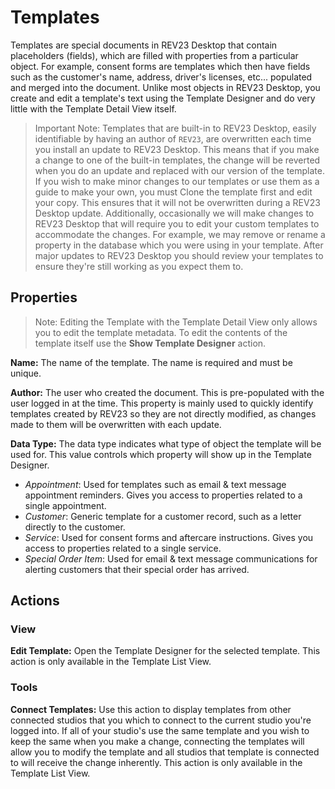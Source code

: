 # Templates

Templates are special documents in REV23 Desktop that contain placeholders (fields), which are filled with properties from a particular object. For example, consent forms are templates which then have fields such as the customer's name, address, driver's licenses, etc... populated and merged into the document. Unlike most objects in REV23 Desktop, you create and edit a template's text using the Template Designer and do very little with the Template Detail View itself.

> Important Note: Templates that are built-in to REV23 Desktop, easily identifiable by having an author of `REV23`, are overwritten each time you install an update to REV23 Desktop. This means that if you make a change to one of the built-in templates, the change will be reverted when you do an update and replaced with our version of the template. If you wish to make minor changes to our templates or use them as a guide to make your own, you must Clone the template first and edit your copy. This ensures that it will not be overwritten during a REV23 Desktop update. Additionally, occasionally we will make changes to REV23 Desktop that will require you to edit your custom templates to accommodate the changes. For example, we may remove or rename a property in the database which you were using in your template. After major updates to REV23 Desktop you should review your templates to ensure they're still working as you expect them to.

## Properties

> Note: Editing the Template with the Template Detail View only allows you to edit the template metadata. To edit the contents of the template itself use the **Show Template Designer** action.

**Name:** The name of the template. The name is required and must be unique.

**Author:** The user who created the document. This is pre-populated with the user logged in at the time. This property is mainly used to quickly identify templates created by REV23 so they are not directly modified, as changes made to them will be overwritten with each update.

**Data Type:** The data type indicates what type of object the template will be used for. This value  controls which property will show up in the Template Designer.

+ _Appointment_: Used for templates such as email & text message appointment reminders. Gives you access to properties related to a single appointment.
+ _Customer_: Generic template for a customer record, such as a letter directly to the customer.
+ _Service_: Used for consent forms and aftercare instructions. Gives you access to properties related to a single service.
+ _Special Order Item_: Used for email & text message communications for alerting customers that their special order has arrived.

## Actions

### View

**Edit Template:** Open the Template Designer for the selected template. This action is only available in the Template List View.

### Tools

**Connect Templates:** Use this action to display templates from other connected studios that you which to connect to the current studio you're logged into. If all of your studio's use the same template and you wish to keep the same when you make a change, connecting the templates will allow you to modify the template and all studios that template is connected to will receive the change inherently. This action is only available in the Template List View.
